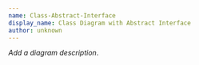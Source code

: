 ```yaml
---
name: Class-Abstract-Interface
display_name: Class Diagram with Abstract Interface
author: unknown
---
```

_Add a diagram description_.
